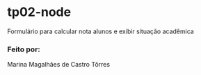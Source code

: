 # tp02-node
Formulário para calcular nota alunos e exibir situação acadêmica

### Feito por:
Marina Magalhães de Castro Tôrres
